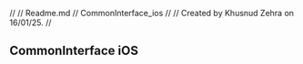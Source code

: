 //
//  Readme.md
//  CommonInterface_ios
//
//  Created by Khusnud Zehra on 16/01/25.
//

## CommonInterface iOS


